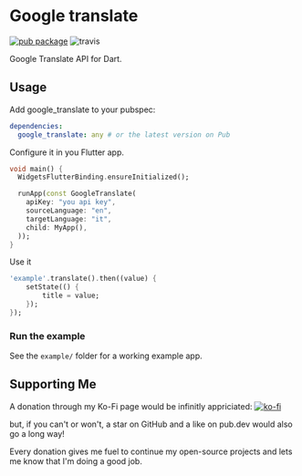 # Google translate

[![pub package](https://img.shields.io/pub/v/flutter_map_marker_cluster.svg)](https://pub.dartlang.org/packages/google_translate) ![travis](https://api.travis-ci.com/lpongetti/google_translate.svg?branch=master)

Google Translate API for Dart.

## Usage

Add google_translate to your pubspec:

```yaml
dependencies:
  google_translate: any # or the latest version on Pub
```

Configure it in you Flutter app.

```dart
void main() {
  WidgetsFlutterBinding.ensureInitialized();

  runApp(const GoogleTranslate(
    apiKey: "you api key",
    sourceLanguage: "en",
    targetLanguage: "it",
    child: MyApp(),
  ));
}
```

Use it

```dart
'example'.translate().then((value) {
    setState(() {
        title = value;
    });
});
```

### Run the example

See the `example/` folder for a working example app.

## Supporting Me

A donation through my Ko-Fi page would be infinitly appriciated:
[![ko-fi](https://ko-fi.com/img/githubbutton_sm.svg)](https://ko-fi.com/lorenzopongetti)

but, if you can't or won't, a star on GitHub and a like on pub.dev would also go a long way!

Every donation gives me fuel to continue my open-source projects and lets me know that I'm doing a good job.
